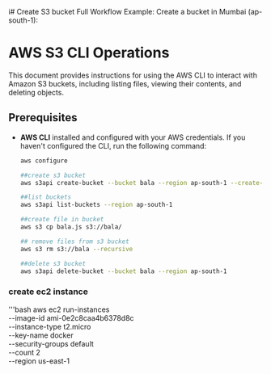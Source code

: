 i# Create S3 bucket
Full Workflow Example:
Create a bucket in Mumbai (ap-south-1):

# AWS S3 CLI Operations

This document provides instructions for using the AWS CLI to interact with Amazon S3 buckets, including listing files, viewing their contents, and deleting objects.

## Prerequisites

- **AWS CLI** installed and configured with your AWS credentials. If you haven't configured the CLI, run the following command:
  
  ```bash
  aws configure

  ##create s3 bucket
  aws s3api create-bucket --bucket bala --region ap-south-1 --create-bucket-configuration LocationConstraint=ap-south-1

  ##list buckets  
  aws s3api list-buckets --region ap-south-1

  ##create file in bucket
  aws s3 cp bala.js s3://bala/
  
  ## remove files from s3 bucket  
  aws s3 rm s3://bala --recursive
  
  ##delete s3 bucket
  aws s3api delete-bucket --bucket bala --region ap-south-1

### create ec2 instance
'''bash
  aws ec2 run-instances \
    --image-id ami-0e2c8caa4b6378d8c \
    --instance-type t2.micro \
    --key-name docker \
    --security-groups default \
    --count 2 \
    --region us-east-1

